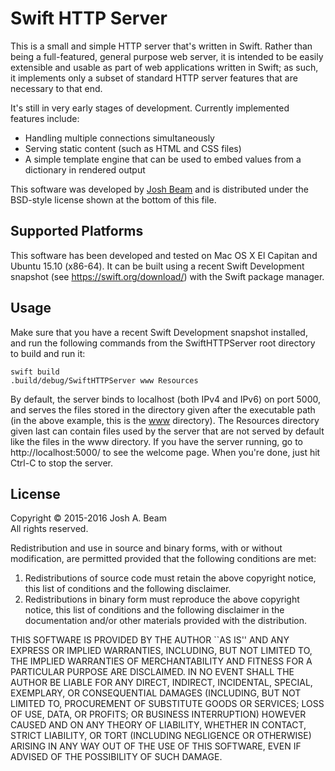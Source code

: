 Swift HTTP Server
=================

This is a small and simple HTTP server that's written in Swift. Rather than being a full-featured, general purpose web server, it is intended to be easily extensible and usable as part of web applications written in Swift; as such, it implements only a subset of standard HTTP server features that are necessary to that end.

It's still in very early stages of development. Currently implemented features include:

 - Handling multiple connections simultaneously
 - Serving static content (such as HTML and CSS files)
 - A simple template engine that can be used to embed values from a dictionary in rendered output

This software was developed by [Josh Beam](http://joshbeam.com/) and is distributed under the BSD-style license shown at the bottom of this file.

Supported Platforms
-------------------
This software has been developed and tested on Mac OS X El Capitan and Ubuntu 15.10 (x86-64). It can be built using a recent Swift Development snapshot (see https://swift.org/download/) with the Swift package manager.

Usage
-----
Make sure that you have a recent Swift Development snapshot installed, and run the following commands from the SwiftHTTPServer root directory to build and run it:

    swift build
    .build/debug/SwiftHTTPServer www Resources

By default, the server binds to localhost (both IPv4 and IPv6) on port 5000, and serves the files stored in the directory given after the executable path (in the above example, this is the [www](https://github.com/joshb/SwiftHTTPServer/tree/master/www) directory). The Resources directory given last can contain files used by the server that are not served by default like the files in the www directory. If you have the server running, go to http://localhost:5000/ to see the welcome page. When you're done, just hit Ctrl-C to stop the server.

License
-------
Copyright © 2015-2016 Josh A. Beam  
All rights reserved.

Redistribution and use in source and binary forms, with or without modification, are permitted provided that the following conditions are met:

  1. Redistributions of source code must retain the above copyright notice, this list of conditions and the following disclaimer.
  2. Redistributions in binary form must reproduce the above copyright notice, this list of conditions and the following disclaimer in the documentation and/or other materials provided with the distribution.

THIS SOFTWARE IS PROVIDED BY THE AUTHOR ``AS IS'' AND ANY EXPRESS OR IMPLIED WARRANTIES, INCLUDING, BUT NOT LIMITED TO, THE IMPLIED WARRANTIES OF MERCHANTABILITY AND FITNESS FOR A PARTICULAR PURPOSE ARE DISCLAIMED. IN NO EVENT SHALL THE AUTHOR BE LIABLE FOR ANY DIRECT, INDIRECT, INCIDENTAL, SPECIAL, EXEMPLARY, OR CONSEQUENTIAL DAMAGES (INCLUDING, BUT NOT LIMITED TO, PROCUREMENT OF SUBSTITUTE GOODS OR SERVICES; LOSS OF USE, DATA, OR PROFITS; OR BUSINESS INTERRUPTION) HOWEVER CAUSED AND ON ANY THEORY OF LIABILITY, WHETHER IN CONTACT, STRICT LIABILITY, OR TORT (INCLUDING NEGLIGENCE OR OTHERWISE) ARISING IN ANY WAY OUT OF THE USE OF THIS SOFTWARE, EVEN IF ADVISED OF THE POSSIBILITY OF SUCH DAMAGE.
